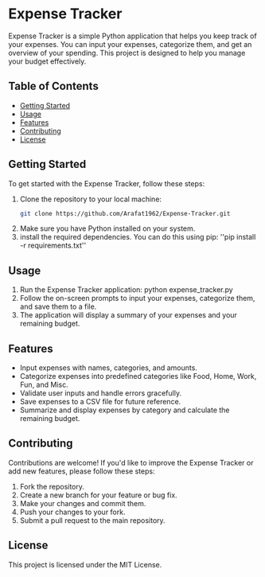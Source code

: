 # Expense Tracker

Expense Tracker is a simple Python application that helps you keep track of your expenses. You can input your expenses, categorize them, and get an overview of your spending. This project is designed to help you manage your budget effectively.

## Table of Contents
- [Getting Started](#getting-started)
- [Usage](#usage)
- [Features](#features)
- [Contributing](#contributing)
- [License](#license)

## Getting Started

To get started with the Expense Tracker, follow these steps:

1. Clone the repository to your local machine:
   ```bash
   git clone https://github.com/Arafat1962/Expense-Tracker.git

2.  Make sure you have Python installed on your system.
3.  install the required dependencies. You can do this using pip:
   ''pip install -r requirements.txt''

## Usage
1. Run the Expense Tracker application: python expense_tracker.py
2. Follow the on-screen prompts to input your expenses, categorize them, and save them to a file.
3. The application will display a summary of your expenses and your remaining budget.

## Features
* Input expenses with names, categories, and amounts.
* Categorize expenses into predefined categories like Food, Home, Work, Fun, and Misc.
* Validate user inputs and handle errors gracefully.
* Save expenses to a CSV file for future reference.
* Summarize and display expenses by category and calculate the remaining budget.

## Contributing
Contributions are welcome! If you'd like to improve the Expense Tracker or add new features, please follow these steps:

1. Fork the repository.
2. Create a new branch for your feature or bug fix.
3. Make your changes and commit them.
4. Push your changes to your fork.
5. Submit a pull request to the main repository.

## License
This project is licensed under the MIT License.
